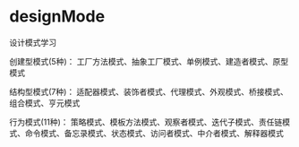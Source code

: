 # designMode
设计模式学习

创建型模式(5种)：
工厂方法模式、抽象工厂模式、单例模式、建造者模式、原型模式

结构型模式(7种)：
适配器模式、装饰者模式、代理模式、外观模式、桥接模式、组合模式、亨元模式

行为模式(11种)：
策略模式、模板方法模式、观察者模式、迭代子模式、责任链模式、命令模式、备忘录模式、状态模式、访问者模式、中介者模式、解释器模式

